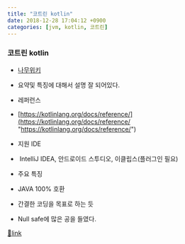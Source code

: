 ```yaml
---
title: "코트린 kotlin"
date: 2018-12-28 17:04:12 +0900
categories: [jvm, kotlin, 코트린]
---
```


### 코트린 kotlin

- [나무위키](https://namu.wiki/w/Kotlin "나무위키")
- 요약및 특징에 대해서 설명 잘 되어있다.

- 레퍼런스
- [https://kotlinlang.org/docs/reference/](https://kotlinlang.org/docs/reference/ "https://kotlinlang.org/docs/reference/")

- 지원 IDE
-  IntelliJ IDEA, 안드로이드 스투디오, 이클립스(플러그인 필요)

- 주요 특징
- JAVA 100% 호환
- 간결한 코딩을 목표로 하는 듯
- Null safe에 많은 공을 들였다.





[🔗link](http://www.mins01.com/mh/tech/read/1225)